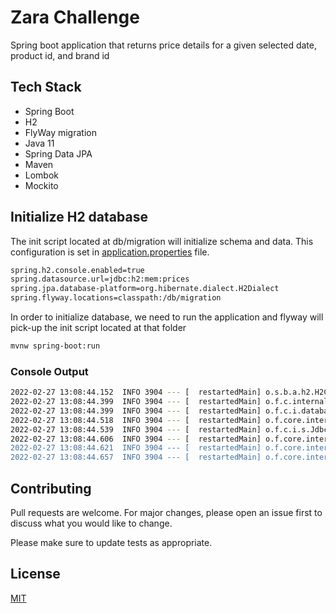 # Zara Challenge

Spring boot application that returns price details for a given selected date, product id, and brand id

## Tech Stack

- Spring Boot
- H2
- FlyWay migration
- Java 11
- Spring Data JPA
- Maven
- Lombok
- Mockito


## Initialize H2 database

The init script located at db/migration will initialize schema and data. This configuration is set in [application.properties](https://github.com/nujovich/zara-challenge/blob/main/src/main/resources/application.properties) file.

```bash
spring.h2.console.enabled=true
spring.datasource.url=jdbc:h2:mem:prices
spring.jpa.database-platform=org.hibernate.dialect.H2Dialect
spring.flyway.locations=classpath:/db/migration
```

In order to initialize database, we need to run the application and flyway will pick-up the init script located at that folder

```bash
mvnw spring-boot:run
```

### Console Output

```bash
2022-02-27 13:08:44.152  INFO 3904 --- [  restartedMain] o.s.b.a.h2.H2ConsoleAutoConfiguration    : H2 console available at '/h2-console'. Database available at 'jdbc:h2:mem:prices'
2022-02-27 13:08:44.399  INFO 3904 --- [  restartedMain] o.f.c.internal.license.VersionPrinter    : Flyway Community Edition 8.0.5 by Redgate
2022-02-27 13:08:44.399  INFO 3904 --- [  restartedMain] o.f.c.i.database.base.BaseDatabaseType   : Database: jdbc:h2:mem:prices (H2 1.4)
2022-02-27 13:08:44.518  INFO 3904 --- [  restartedMain] o.f.core.internal.command.DbValidate     : Successfully validated 1 migration (execution time 00:00.043s)
2022-02-27 13:08:44.539  INFO 3904 --- [  restartedMain] o.f.c.i.s.JdbcTableSchemaHistory         : Creating Schema History table "PUBLIC"."flyway_schema_history" ...
2022-02-27 13:08:44.606  INFO 3904 --- [  restartedMain] o.f.core.internal.command.DbMigrate      : Current version of schema "PUBLIC": << Empty Schema >>
2022-02-27 13:08:44.621  INFO 3904 --- [  restartedMain] o.f.core.internal.command.DbMigrate      : Migrating schema "PUBLIC" to version "0.0.1 - init"
2022-02-27 13:08:44.657  INFO 3904 --- [  restartedMain] o.f.core.internal.command.DbMigrate      : Successfully applied 1 migration to schema "PUBLIC", now at version v0.0.1 (execution time 00:00.061s)
```


## Contributing
Pull requests are welcome. For major changes, please open an issue first to discuss what you would like to change.

Please make sure to update tests as appropriate.

## License
[MIT](https://choosealicense.com/licenses/mit/)